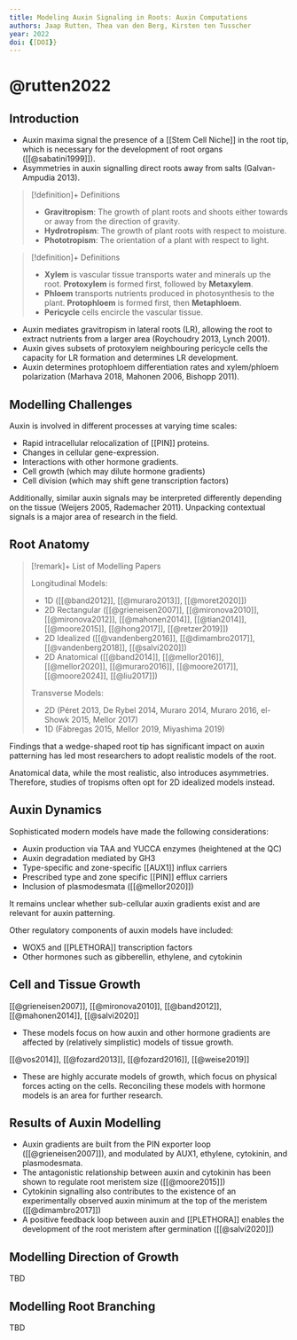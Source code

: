 ```yaml
---
title: Modeling Auxin Signaling in Roots: Auxin Computations
authors: Jaap Rutten, Thea van den Berg, Kirsten ten Tusscher
year: 2022
doi: {[DOI}}
---
```

# @rutten2022

## Introduction
- Auxin maxima signal the presence of a [[Stem Cell Niche]] in the root tip, which is necessary for the development of root organs ([[@sabatini1999]]).
- Asymmetries in auxin signalling direct roots away from salts (Galvan-Ampudia 2013).

>[!definition]+ Definitions
>- **Gravitropism**: The growth of plant roots and shoots either towards or away from the direction of gravity.
>- **Hydrotropism**: The growth of plant roots with respect to moisture.
>- **Phototropism**: The orientation of a plant with respect to light. 


>[!definition]+ Definitions
>- **Xylem** is vascular tissue transports water and minerals up the root. **Protoxylem** is formed first, followed by **Metaxylem**.
>- **Phloem** transports nutrients produced in photosynthesis to the plant. **Protophloem** is formed first, then **Metaphloem**.
>- **Pericycle** cells encircle the vascular tissue.


- Auxin mediates gravitropism in lateral roots (LR), allowing the root to extract nutrients from a larger area (Roychoudry 2013, Lynch 2001).
- Auxin gives subsets of protoxylem neighbouring pericycle cells the capacity for LR formation and determines LR development.
- Auxin determines protophloem differentiation rates and xylem/phloem polarization (Marhava 2018, Mahonen 2006, Bishopp 2011).

## Modelling Challenges

Auxin is involved in different processes at varying time scales:
- Rapid intracellular relocalization of [[PIN]] proteins.
- Changes in cellular gene-expression.
- Interactions with other hormone gradients.
- Cell growth (which may dilute hormone gradients)
- Cell division (which may shift gene transcription factors)

Additionally, similar auxin signals may be interpreted differently depending on the tissue (Weijers 2005, Rademacher 2011). Unpacking contextual signals is a major area of research in the field.

## Root Anatomy

>[!remark]+ List of Modelling Papers
> 
>Longitudinal Models:
>- 1D ([[@band2012]], [[@muraro2013]], [[@moret2020]])
>- 2D Rectangular ([[@grieneisen2007]], [[@mironova2010]], [[@mironova2012]], [[@mahonen2014]], [[@tian2014]], [[@moore2015]], [[@hong2017]], [[@retzer2019]])
>- 2D Idealized ([[@vandenberg2016]], [[@dimambro2017]], [[@vandenberg2018]], [[@salvi2020]])
>- 2D Anatomical ([[@band2014]], [[@mellor2016]], [[@mellor2020]], [[@muraro2016]], [[@moore2017]], [[@moore2024]], [[@liu2017]])
>
>Transverse Models:
>- 2D (Péret 2013, De Rybel 2014, Muraro 2014, Muraro 2016, el-Showk 2015, Mellor 2017)
>- 1D (Fàbregas 2015, Mellor 2019, Miyashima 2019)

Findings that a wedge-shaped root tip has significant impact on auxin patterning has led most researchers to adopt realistic models of the root.

Anatomical data, while the most realistic, also introduces asymmetries. Therefore, studies of tropisms often opt for 2D idealized models instead.

## Auxin Dynamics

Sophisticated modern models have made the following considerations:
- Auxin production via TAA and YUCCA enzymes (heightened at the QC)
- Auxin degradation mediated by GH3
- Type-specific and zone-specific [[AUX1]] influx carriers
- Prescribed type and zone specific [[PIN]] efflux carriers
- Inclusion of plasmodesmata ([[@mellor2020]])

It remains unclear whether sub-cellular auxin gradients exist and are relevant for auxin patterning.

Other regulatory components of auxin models have included:
- WOX5 and [[PLETHORA]] transcription factors
- Other hormones such as gibberellin, ethylene, and cytokinin

## Cell and Tissue Growth

[[@grieneisen2007]], [[@mironova2010]], [[@band2012]], [[@mahonen2014]], [[@salvi2020]]
- These models focus on how auxin and other hormone gradients are affected by (relatively simplistic) models of tissue growth.

[[@vos2014]], [[@fozard2013]], [[@fozard2016]], [[@weise2019]]
- These are highly accurate models of growth, which focus on physical forces acting on the cells. Reconciling these models with hormone models is an area for further research.

## Results of Auxin Modelling

- Auxin gradients are built from the PIN exporter loop ([[@grieneisen2007]]), and modulated by AUX1, ethylene, cytokinin, and plasmodesmata.
- The antagonistic relationship between auxin and cytokinin has been shown to regulate root meristem size ([[@moore2015]])
- Cytokinin signalling also contributes to the existence of an experimentally observed auxin minimum at the top of the meristem ([[@dimambro2017]])
- A positive feedback loop between auxin and [[PLETHORA]] enables the development of the root meristem after germination ([[@salvi2020]])

## Modelling Direction of Growth

TBD

## Modelling Root Branching

TBD